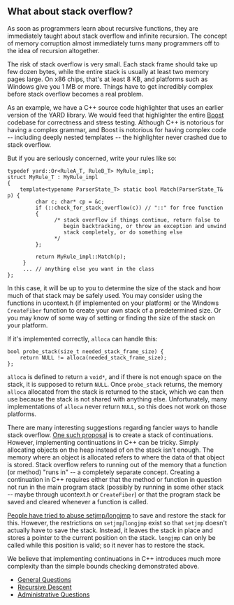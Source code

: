 ## What about stack overflow? ##

As soon as programmers learn about recursive functions, they are immediately taught about stack overflow and infinite recursion.  The concept of memory corruption almost immediately turns many programmers off to the idea of recursion altogether.

The risk of stack overflow is very small.  Each stack frame should take up few dozen bytes, while the entire stack is usually at least two memory pages large.  On x86 chips, that's at least 8 KB, and platforms such as Windows give you 1 MB or more.  Things have to get incredibly complex before stack overflow becomes a real problem.

As an example, we have a C++ source code highlighter that uses an earlier version of the YARD library.  We would feed that highlighter the entire [Boost](http://www.boost.org) codebase for correctness and stress testing.  Although C++ is notorious for having a complex grammar, and Boost is notorious for having complex code -- including deeply nested templates -- the highlighter never crashed due to stack overflow.

But if you are seriously concerned, write your rules like so:

```
typedef yard::Or<RuleA_T, RuleB_T> MyRule_impl;
struct MyRule_T : MyRule_impl
{
    template<typename ParserState_T> static bool Match(ParserState_T& p) {
         char c; char* cp = &c;
         if (::check_for_stack_overflow(c)) // "::" for free function
         {
               /* stack overflow if things continue, return false to
                  begin backtracking, or throw an exception and unwind
                  stack completely, or do something else
               */
         };

         return MyRule_impl::Match(p);
     }
     ... // anything else you want in the class
};
```

In this case, it will be up to you to determine the size of the stack and how much of that stack may be safely used.  You may consider using the functions in ucontext.h (if implemented on your platform) or the Windows `CreateFiber` function to create your own stack of a predetermined size.  Or you may know of some way of setting or finding the size of the stack on your platform.

If it's implemented correctly, `alloca` can handle this:

```
bool probe_stack(size_t needed_stack_frame_size) {
    return NULL != alloca(needed_stack_frame_size);
};
```

`alloca` is defined to return a `void*`, and if there is not enough space on the stack, it is supposed to return `NULL`.  Once `probe_stack` returns, the memory `alloca` allocated from the stack is returned to the stack, which we can then use because the stack is not shared with anything else.  Unfortunately, many implementations of `alloca` never return `NULL`, so this does not work on those platforms.

There are many interesting suggestions regarding fancier ways to handle stack overflow.  [One such proposal](http://lambda-the-ultimate.org/node/1599) is to create a stack of continuations.  However, implementing continuations in C++ can be tricky.  Simply allocating objects on the heap instead of on the stack isn't enough.  The memory where an object is allocated refers to where the data of that object is stored.  Stack overflow refers to running out of the memory that a function (or method) "runs in" -- a completely separate concept.  Creating a continuation in C++ requires either that the method or function in question not run in the main program stack (possibly by running in some other stack -- maybe through ucontext.h or `CreateFiber`) or that the program stack be saved and cleared whenever a function is called.

[People have tried to abuse setjmp/longjmp](http://www.google.com/search?q=c+continuations+setjmp) to save and restore the stack for this.  However, the restrictions on `setjmp`/`longjmp` exist so that `setjmp` doesn't actually have to save the stack.  Instead, it leaves the stack in place and stores a pointer to the current position on the stack.  `longjmp` can only be called while this position is valid; so it never has to restore the stack.

We believe that implementing continuations in C++ introduces much more complexity than the simple bounds checking demonstrated above.

  * [General Questions](YARDGeneralFAQ.md)
  * [Recursive Descent](RecursiveDescentFAQ.md)
  * [Administrative Questions](AdministrativaFAQ.md)


